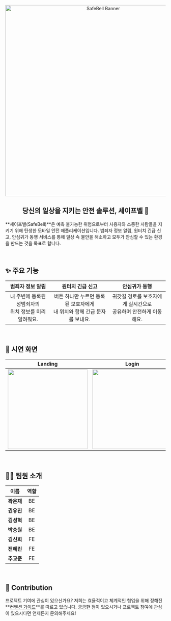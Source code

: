 <br>

<div align="center">
  <img src="https://github.com/user-attachments/assets/d31a1cb6-0cc5-43d1-b8a5-3b9db9e2d747" alt="SafeBell Banner" width="600"/>
</div>

<h2 align="center">당신의 일상을 지키는 안전 솔루션, 세이프벨 🔔</h2>

**세이프벨(SafeBell)**은 예측 불가능한 위험으로부터 사용자와 소중한 사람들을 지키기 위해 탄생한 모바일 안전 애플리케이션입니다. 범죄자 정보 알림, 원터치 긴급 신고, 안심귀가 동행 서비스를 통해 일상 속 불안을 해소하고 모두가 안심할 수 있는 환경을 만드는 것을 목표로 합니다.

<br>

## ✨ 주요 기능

| **범죄자 정보 알림** | **원터치 긴급 신고** | **안심귀가 동행** |
| :---: | :---: | :---: |
| 내 주변에 등록된 성범죄자의<br>위치 정보를 미리 알려줘요. | 버튼 하나만 누르면 등록된 보호자에게<br>내 위치와 함께 긴급 문자를 보내요. | 귀갓길 경로를 보호자에게 실시간으로<br>공유하며 안전하게 이동해요. |

<br>

## 📱 시연 화면

| Landing | Login | Home | History | Detail | My Page | Guardian View |
| :---: | :---: | :---: | :---: | :---: | :---: | :---: |
| <img src="https://github.com/user-attachments/assets/33a5f96d-f5d5-4789-a309-66d7835e8aac" width="250"> | <img src="https://github.com/user-attachments/assets/5deb72d6-26fc-4b3d-9a1f-5fba5689b79d" width="250"> | <img src="https://github.com/user-attachments/assets/8554f249-ff60-49dd-bce9-62c0b23dbf7c" width="250"> | <img src="https://github.com/user-attachments/assets/85b30772-e5ef-44a2-8b32-ed1b8d617400" width="250"> | <img src="https://github.com/user-attachments/assets/066106a0-8a88-425a-9d65-1da5940e50da" width="250"> | <img src="https://github.com/user-attachments/assets/c82228ee-c038-4231-8008-8c29e9bf93b3" width="250"> | <img src="https://github.com/user-attachments/assets/cb95b207-04c4-4201-ab03-9c7bca28b694" width="250"> |

<br>

## 🧑‍💻 팀원 소개

| 이름 | 역할 |
| :---: | :---: |
| **곽은재** | BE |
| **권유진** | BE |
| **김성혁** | BE |
| **박승원** | BE |
| **김신희** | FE |
| **전혜린** | FE |
| **추교준** | FE |

<br>

## 🌈 Contribution

프로젝트 기여에 관심이 있으신가요? 저희는 효율적이고 체계적인 협업을 위해 정해진 **[컨벤션 가이드](링크-여기에-추가)**를 따르고 있습니다. 궁금한 점이 있으시거나 프로젝트 참여에 관심이 있으시다면 언제든지 문의해주세요!
